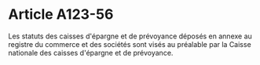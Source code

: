 # Article A123-56

Les statuts des caisses d'épargne et de prévoyance déposés en annexe au registre du commerce et des sociétés sont visés au préalable par la Caisse nationale des caisses d'épargne et de prévoyance.
